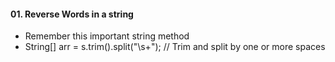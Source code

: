 #### 01. Reverse Words in a string
  - Remember this important string method
  - String[] arr = s.trim().split("\\s+"); // Trim and split by one or more spaces

